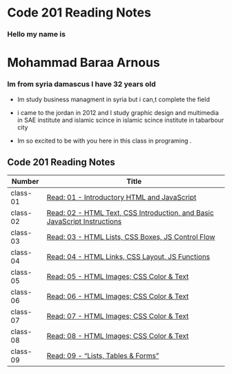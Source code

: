 # Code 201 Reading Notes

### Hello my name is  
 #  Mohammad Baraa Arnous

  ### Im from syria damascus I have 32 years old 

 * Im study business managment in syria but 
 i can,t complete the field 

 * i came to the jordan in 2012 and I study graphic design and multimedia in SAE institute and islamic scince in islamic scince institute in tabarbour city

  *  Im so excited to be with you here in this class in programing  .

 ## Code 201 Reading Notes
Number | Title 
------- | -------
class-01   | [Read: 01 - Introductory HTML and JavaScript](class-01.md)
class-02    | [Read: 02 - HTML Text, CSS Introduction, and Basic JavaScript  Instructions](class2.md)
class-03   | [Read: 03 - HTML Lists, CSS Boxes, JS Control Flow](class-03.md)
class-04   | [Read: 04 - HTML Links, CSS Layout, JS Functions](class-04.md)
class-05   | [Read: 05 - HTML Images; CSS Color & Text](class-05.md)
class-06   | [Read: 06 - HTML Images; CSS Color & Text](class-06.md)
class-07   | [Read: 07 - HTML Images; CSS Color & Text](class-07.md)
class-08   | [Read: 08 - HTML Images; CSS Color & Text](class-08.md)
class-09   | [Read: 09 - “Lists, Tables & Forms”](class-09.md)

  
